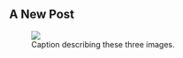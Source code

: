 ## A New Post

<figure class="third">
    <img src="https://fbcdn-sphotos-g-a.akamaihd.net/hphotos-ak-xap1/t1.0-9/10526079_692976630778203_7718203016221978226_n.jpg">
    <figcaption>Caption describing these three images.</figcaption>
</figure>
